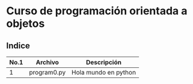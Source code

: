 # Curso de programación orientada a objetos

## Indice

| No.1 | Archivo | Descripción |
|------|---------|-------------|
| 1    | program0.py| Hola mundo en python|
